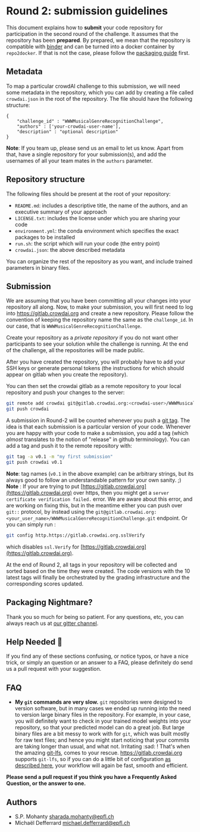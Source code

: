 # Round 2: submission guidelines

This document explains how to **submit** your code repository for participation in the second round of the challenge.
It assumes that the repository has been **prepared**. By prepared, we mean that the repository is compatible with [binder](http://mybinder.readthedocs.io/) and can be turned into a docker container by `repo2docker`. If that is not the case, please follow the [packaging guide](Round2_packaging_guidelines.md) first.

## Metadata

To map a particular crowdAI challenge to this submission, we will need some metadata in the repository, which you can add by creating a file called `crowdai.json` in the root of the repository.
The file should have the following structure:
```
{
    "challenge_id" : "WWWMusicalGenreRecognitionChallenge",
    "authors" : ['your-crowdai-user-name'],
    "description" : "optional description"
}
```

**Note**: If you team up, please send us an email to let us know. Apart from that, have a single repository for your submission(s), and add the usernames of all your team mates in the `authors` parameter.

## Repository structure

The following files should be present at the root of your repository:
* `README.md`: includes a descriptive title, the name of the authors, and an executive summary of your approach
* `LICENSE.txt`: includes the license under which you are sharing your code
* `environment.yml`: the conda environment which specifies the exact packages to be installed
* `run.sh`: the script which will run your code (the entry point)
* `crowdai.json`: the above described metadata

You can organize the rest of the repository as you want, and include trained parameters in binary files.

## Submission

We are assuming that you have been committing all your changes into your repository all along.
Now, to make your submission, you will first need to log into <https://gitlab.crowdai.org> and create a new repository.
Please follow the convention of keeping the repository name the same as the `challenge_id`. In our case, that is `WWWMusicalGenreRecognitionChallenge`.

Create your repository as a *private repository* if you do not want other participants to see your solution while the challenge is running. At the end of the challenge, all the repositories will be made public.

After you have created the repository, you will probably have to add your SSH keys or generate personal tokens (the instructions for which should appear on gitlab when you create the repository).

You can then set the crowdai gitlab as a remote repository to your local repository and push your changes to the server:
```bash
git remote add crowdai git@gitlab.crowdai.org:<crowdai-user>/WWWMusicalGenreRecognitionChallenge.git
git push crowdai
```

A submission in Round-2 will be counted whenever you push a [git tag](https://git-scm.com/book/en/v2/Git-Basics-Tagging).
The idea is that each submission is a particular version of your code. Whenever you are happy with your code to make a submission, you add a tag (which *almost* translates to the notion of "release" in github terminology).
You can add a tag and push it to the remote repository with:
```bash
git tag -a v0.1 -m "my first submission"
git push crowdai v0.1
```

**Note**: tag names (`v0.1` in the above example) can be arbitrary strings, but its always good to follow an understandable pattern for your own sanity. ;)
**Note** : If your are trying to put [https://gitlab.crowdai.org](https://gitlab.crowdai.org) over https, then you might get a `server certificate verification failed.` error. We are aware about this error, and are working on fixing this, but in the meantime either you can push over `git::` protocol, by instead using the `git@gitlab.crowdai.org:<your_user_name>/WWWMusicalGenreRecognitionChallenge.git` endpoint. Or you can simply run :
```bash
git config http.https://gitlab.crowdai.org.sslVerify
```
which disables `ssl.Verify` for [https://gitlab.crowdai.org](https://gitlab.crowdai.org).


At the end of Round 2, all tags in your repository will be collected and sorted based on the time they were created. The code versions with the 10 latest tags will finally be orchestrated by the grading infrastructure and the corresponding scores updated.

## Packaging Nightmare?

Thank you so much for being so patient.
For any questions, etc, you can always reach us at [our gitter channel](https://gitter.im/crowdAI/WWW-Music-Genre-Recognition-Challenge).

## Help Needed :angel:

If you find any of these sections confusing, or notice typos, or have a nice trick, or simply an question or an answer to a FAQ, please definitely do send us a pull request with your suggestion.

## FAQ

* **My `git` commands are very slow.**
  `git` repositories were designed to version software, but in many cases we ended up running into the need to version large binary files in the repository.
  For example, in your case, you will definitely want to check in your trained model weights into your repository, so that your predicted model can do a great job.
  But large binary files are a bit messy to work with for `git`, which was built mostly for raw text files; and hence you might start noticing that your commits are taking longer than usual, and what not. Irritating :sad: !
  That's when the amazing [git-lfs](https://git-lfs.github.com/), comes to your rescue.
  <https://gitlab.crowdai.org> supports `git-lfs`, so if you can do a little bit of configuration [as described here](https://git-lfs.github.com), your workflow will again be fast, smooth and efficient.

**Please send a pull request if you think you have a Frequently Asked Question, or the answer to one.**

## Authors

* S.P. Mohanty <sharada.mohanty@epfl.ch>
* Michaël Defferrard <michael.defferrard@epfl.ch>
